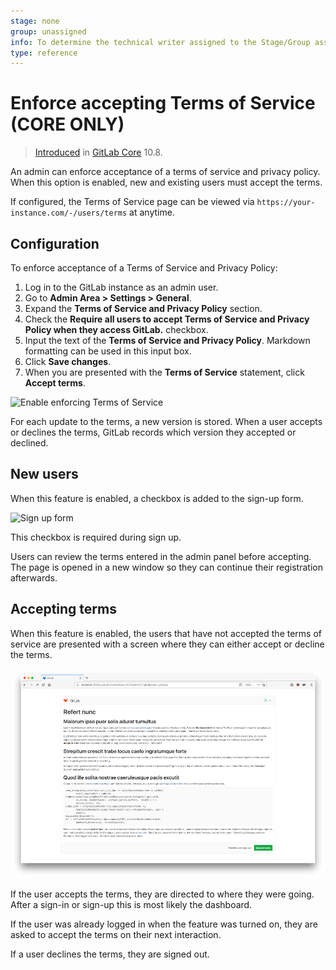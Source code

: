 ```yaml
---
stage: none
group: unassigned
info: To determine the technical writer assigned to the Stage/Group associated with this page, see https://about.gitlab.com/handbook/engineering/ux/technical-writing/#assignments
type: reference
---
```


# Enforce accepting Terms of Service **(CORE ONLY)**

> [Introduced](https://gitlab.com/gitlab-org/gitlab-foss/-/merge_requests/18570) in [GitLab Core](https://about.gitlab.com/pricing/) 10.8.

An admin can enforce acceptance of a terms of service and privacy policy. When this option is enabled, new and existing users must accept the terms.

If configured, the Terms of Service page can be viewed via `https://your-instance.com/-/users/terms` at anytime.

## Configuration

To enforce acceptance of a Terms of Service and Privacy Policy:

1. Log in to the GitLab instance as an admin user.
1. Go to **Admin Area > Settings > General**.
1. Expand the **Terms of Service and Privacy Policy** section.
1. Check the **Require all users to accept Terms of Service and Privacy Policy when they access
   GitLab.** checkbox.
1. Input the text of the **Terms of Service and Privacy Policy**. Markdown formatting can be used in this input box.
1. Click **Save changes**.
1. When you are presented with the **Terms of Service** statement, click **Accept terms**.

![Enable enforcing Terms of Service](img/enforce_terms.png)

For each update to the terms, a new version is stored. When a user accepts or declines the terms,
GitLab records which version they accepted or declined.

## New users

When this feature is enabled, a checkbox is added to the sign-up form.

![Sign up form](img/sign_up_terms.png)

This checkbox is required during sign up.

Users can review the terms entered in the admin panel before
accepting. The page is opened in a new window so they can
continue their registration afterwards.

## Accepting terms

When this feature is enabled, the users that have not accepted the
terms of service are presented with a screen where they can either
accept or decline the terms.

![Respond to terms](img/respond_to_terms.png)

If the user accepts the terms, they are directed to where they
were going. After a sign-in or sign-up this is most likely the
dashboard.

If the user was already logged in when the feature was turned on,
they are asked to accept the terms on their next interaction.

If a user declines the terms, they are signed out.

<!-- ## Troubleshooting

Include any troubleshooting steps that you can foresee. If you know beforehand what issues
one might have when setting this up, or when something is changed, or on upgrading, it's
important to describe those, too. Think of things that may go wrong and include them here.
This is important to minimize requests for support, and to avoid doc comments with
questions that you know someone might ask.

Each scenario can be a third-level heading, e.g. `### Getting error message X`.
If you have none to add when creating a doc, leave this section in place
but commented out to help encourage others to add to it in the future. -->
